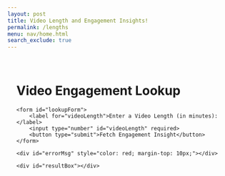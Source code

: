 ```yaml
---
layout: post
title: Video Length and Engagement Insights!
permalink: /lengths
menu: nav/home.html
search_exclude: true
---
```


<style>
.container {
    max-width: 800px;
    margin: auto;
    padding: 20px;
}

button {
    padding: 10px 20px;
    background-color: #28a745;
    color: white;
    border: none;
    border-radius: 5px;
}

button:hover {
    background-color: #218838;
}

#resultBox {
    margin-top: 20px;
    padding: 15px;
    border-radius: 8px;
    background-color: #f1f1f1;
    font-size: 1.2em;
}
</style>

<div class="container">
    <h1>Video Engagement Lookup</h1>

    <form id="lookupForm">
        <label for="videoLength">Enter a Video Length (in minutes):</label>
        <input type="number" id="videoLength" required>
        <button type="submit">Fetch Engagement Insight</button>
    </form>

    <div id="errorMsg" style="color: red; margin-top: 10px;"></div>

    <div id="resultBox"></div>
</div>

<script>
document.getElementById('lookupForm').addEventListener('submit', (e) => {
    e.preventDefault();
    const videoLength = parseFloat(document.getElementById('videoLength').value);
    const resultBox = document.getElementById('resultBox');
    const errorMsg = document.getElementById('errorMsg');
    errorMsg.innerText = '';
    resultBox.innerText = 'Analyzing engagement potential...';

    setTimeout(() => {
        let message;

        if (videoLength <= 0) {
            message = "Please enter a valid video length greater than zero.";
        } else if (videoLength < 1) {
            message = "Very short videos may not provide enough time to engage viewers.";
        } else if (videoLength >= 1 && videoLength < 2) {
            message = "Short-form videos like this often get quick engagement — great for grabbing attention.";
        } else if (videoLength >= 2 && videoLength <= 3) {
            message = "This is a strong duration for social media — likely to maximize engagement.";
        } else if (videoLength > 3 && videoLength <= 5) {
            message = "Slightly longer videos can perform well if the content remains tight and focused.";
        } else if (videoLength > 5 && videoLength <= 8) {
            message = "Longer content can still perform if it's high quality, but attention may drop off.";
        } else {
            message = "This video may be too long for typical platforms like Instagram — consider trimming for better engagement.";
        }

        resultBox.innerText = `For a ${videoLength}-minute video: ${message}`;
    }, 800);
});
</script>
